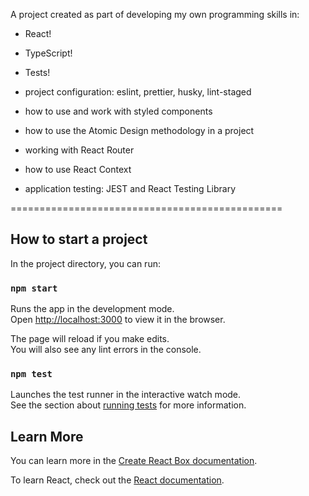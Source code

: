 A project created as part of developing my own programming skills in:

- React!
- TypeScript!
- Tests!

- project configuration: eslint, prettier, husky, lint-staged
- how to use and work with styled components
- how to use the Atomic Design methodology in a project
- working with React Router
- how to use React Context
- application testing: JEST and React Testing Library



===============================================
## How to start a project

In the project directory, you can run:

### `npm start`

Runs the app in the development mode.\
Open [http://localhost:3000](http://localhost:3000) to view it in the browser.

The page will reload if you make edits.\
You will also see any lint errors in the console.

### `npm test`

Launches the test runner in the interactive watch mode.\
See the section about [running tests](https://facebook.github.io/create-react-app/docs/running-tests) for more information.


## Learn More

You can learn more in the [Create React Box documentation](https://facebook.github.io/create-react-app/docs/getting-started).

To learn React, check out the [React documentation](https://reactjs.org/).
